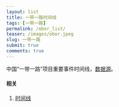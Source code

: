 ```yaml
---
layout: list
title: 一带一路时间线
tags: [一带一路]
permalink: /obor_list/
teaser: /images/obor.jpeg
slug: 一带一路
submit: true
comments: true
---
```


中国“一带一路”项目重要事件时间线，[数据源](http://www.xinhuanet.com/world/2019-04/26/c_1124418156.htm)。

<!-- End of iframe Code -->
#### 相关
1. [时间线](/obor)

